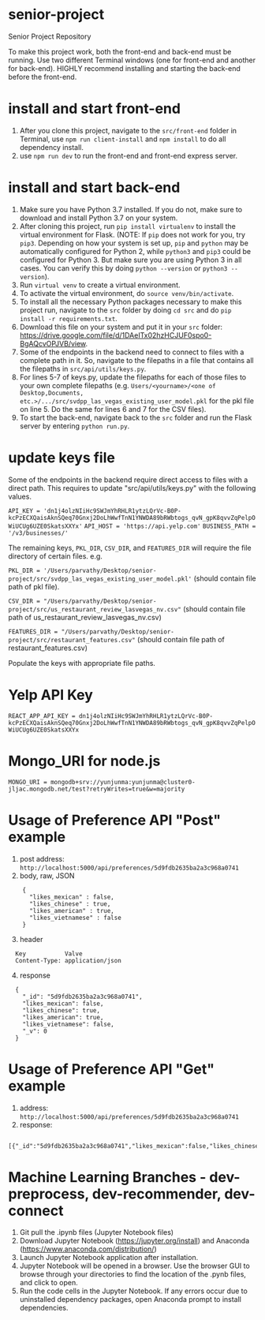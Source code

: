 # senior-project
Senior Project Repository

To make this project work, both the front-end and back-end must be running. Use two different Terminal windows (one for front-end and another for back-end). HIGHLY recommend installing and starting the back-end before the front-end.

# install and start front-end
1. After you clone this project, navigate to the `src/front-end` folder in Terminal, use `npm run client-install` and `npm install` to do all dependency install.
2. use `npm run dev` to run the front-end and front-end express server.

# install and start back-end
1. Make sure you have Python 3.7 installed. If you do not, make sure to download and install Python 3.7 on your system.
2. After cloning this project, run `pip install virtualenv` to install the virtual environment for Flask. (NOTE: If `pip` does not work for you, try `pip3`. Depending on how your system is set up, `pip` and `python` may be automatically configured for Python 2, while `python3` and `pip3` could be configured for Python 3. But make sure you are using Python 3 in all cases. You can verify this by doing `python --version` or `python3 --version`).
3. Run `virtual venv` to create a virtual environment.
4. To activate the virtual environment, do `source venv/bin/activate`.
5. To install all the necessary Python packages necessary to make this project run, navigate to the `src` folder by doing `cd src` and do `pip install -r requirements.txt`.
6. Download this file on your system and put it in your `src` folder: https://drive.google.com/file/d/1DAeITx02hzHCJUF0spo0-BgAQcvOPJVB/view.
7. Some of the endpoints in the backend need to connect to files with a complete path in it. So, navigate to the filepaths in a file that contains all the filepaths in `src/api/utils/keys.py`. 
8. For lines 5-7 of keys.py, update the filepaths for each of those files to your own complete filepaths (e.g. `Users/<yourname>/<one of Desktop,Documents, etc.>/.../src/svdpp_las_vegas_existing_user_model.pkl` for the pkl file on line 5. Do the same for lines 6 and 7 for the CSV files).
9. To start the back-end, navigate back to the `src` folder and run the Flask server by entering `python run.py`.

# update keys file
Some of the endpoints in the backend require direct access to files with a direct path. This requires to update "src/api/utils/keys.py" with the following values.

`API_KEY = 'dn1j4olzNIiHc9SWJmYhRHLR1ytzLQrVc-B0P-kcPzECXQaisAknSQeq70Gnxj2DoLhWwfTnN1YNWDA89bRWbtogs_qvN_gpK8qvvZqPelpOWiUCUg6UZE0SkatsXXYx'`
`API_HOST = 'https://api.yelp.com'`
`BUSINESS_PATH = '/v3/businesses/'`

The remaining keys, `PKL_DIR`, `CSV_DIR`, and `FEATURES_DIR` will require the file directory of certain files. e.g.

`PKL_DIR = '/Users/parvathy/Desktop/senior-project/src/svdpp_las_vegas_existing_user_model.pkl'` (should contain file path of pkl file).

`CSV_DIR = "/Users/parvathy/Desktop/senior-project/src/us_restaurant_review_lasvegas_nv.csv"` (should contain file path of us_restaurant_review_lasvegas_nv.csv)

`FEATURES_DIR = "/Users/parvathy/Desktop/senior-project/src/restaurant_features.csv"` (should contain file path of restaurant_features.csv)

Populate the keys with appropriate file paths.

# Yelp API Key
`REACT_APP_API_KEY = dn1j4olzNIiHc9SWJmYhRHLR1ytzLQrVc-B0P-kcPzECXQaisAknSQeq70Gnxj2DoLhWwfTnN1YNWDA89bRWbtogs_qvN_gpK8qvvZqPelpOWiUCUg6UZE0SkatsXXYx`

# Mongo_URI for node.js
`MONGO_URI = mongodb+srv://yunjunma:yunjunma@cluster0-jljac.mongodb.net/test?retryWrites=true&w=majority`

# Usage of Preference API "Post" example
1. post address: `http://localhost:5000/api/preferences/5d9fdb2635ba2a3c968a0741`
2. body, raw, JSON
```
    {
      "likes_mexican" : false,
      "likes_chinese" : true,
      "likes_american" : true,
      "likes_vietnamese" : false
    }
```
3. header
```
  Key           Valve
  Content-Type: application/json
```
4. response
```
  {
    "_id": "5d9fdb2635ba2a3c968a0741",
    "likes_mexican": false,
    "likes_chinese": true,
    "likes_american": true,
    "likes_vietnamese": false,
    "_v": 0
  }
```

# Usage of Preference API "Get" example
1. address: 
    `http://localhost:5000/api/preferences/5d9fdb2635ba2a3c968a0741`
2. response: 
```
  [{"_id":"5d9fdb2635ba2a3c968a0741","likes_mexican":false,"likes_chinese":true,"likes_american":true,"likes_vietnamese":false,"__v":0}]
```
  
# Machine Learning Branches - dev-preprocess, dev-recommender, dev-connect
1. Git pull the .ipynb files (Jupyter Notebook files)
2. Download Jupyter Notebook (https://jupyter.org/install) and Anaconda (https://www.anaconda.com/distribution/)
3. Launch Jupyter Notebook application after installation.
4. Jupyter Notebook will be opened in a browser. Use the browser GUI to browse through your directories to find the location of the      .pynb files, and click to open.
5. Run the code cells in the Jupyter Notebook. If any errors occur due to uninstalled dependency packages, open Anaconda prompt to install dependencies.
